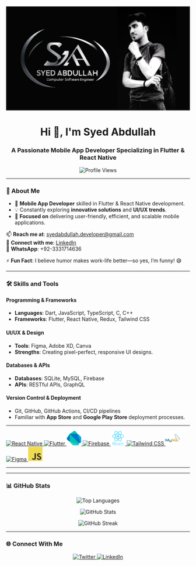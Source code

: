 ![logo](https://github.com/Abdullah-Hashmi/Abdullah-Hashmi/blob/main/Github%20Banner.png)

<h1 align="center">Hi 👋, I'm Syed Abdullah</h1>
<h3 align="center">A Passionate Mobile App Developer Specializing in Flutter & React Native</h3>

<p align="center">
  <img src="https://komarev.com/ghpvc/?username=abdullah-hashmi&label=Profile%20views&color=0e75b6&style=flat" alt="Profile Views" />
</p>

---

### 🚀 About Me
- 🌱 **Mobile App Developer** skilled in Flutter & React Native development.
- 💡 Constantly exploring **innovative solutions** and **UI/UX trends**.
- 🎯 **Focused on** delivering user-friendly, efficient, and scalable mobile applications.

📫 **Reach me at**: [syedabdullah.developer@gmail.com](mailto:syedabdullah.developer@gmail.com)  
🔗 **Connect with me**: [LinkedIn](https://www.linkedin.com/in/syed-abdullah2001)  
🔗 **WhatsApp**: +92-3331714636

⚡ **Fun Fact**: I believe humor makes work-life better—so yes, I’m funny! 😅

---

### 🛠️ Skills and Tools
#### **Programming & Frameworks**
- **Languages**: Dart, JavaScript, TypeScript, C, C++
- **Frameworks**: Flutter, React Native, Redux, Tailwind CSS

#### **UI/UX & Design**
- **Tools**: Figma, Adobe XD, Canva
- **Strengths**: Creating pixel-perfect, responsive UI designs.

#### **Databases & APIs**
- **Databases**: SQLite, MySQL, Firebase
- **APIs**: RESTful APIs, GraphQL

#### **Version Control & Deployment**
- Git, GitHub, GitHub Actions, CI/CD pipelines
- Familiar with **App Store** and **Google Play Store** deployment processes.

---

<!--<h3 align="left">🛠️ Languages and Tools:</h3>-->
<p align="left">
  <!-- React Native and Flutter Tools -->
  <a href="https://reactnative.dev/" target="_blank">
    <img src="https://reactnative.dev/img/header_logo.svg" alt="React Native" width="40" height="40"/>
  </a>
  <a href="https://flutter.dev/" target="_blank">
    <img src="https://www.vectorlogo.zone/logos/flutterio/flutterio-icon.svg" alt="Flutter" width="40" height="40"/>
  </a>
  <a href="https://dart.dev/" target="_blank">
    <img src="https://raw.githubusercontent.com/devicons/devicon/master/icons/dart/dart-original.svg" alt="Dart" width="40" height="40"/>
  </a>
  <a href="https://firebase.google.com/" target="_blank">
    <img src="https://www.vectorlogo.zone/logos/firebase/firebase-icon.svg" alt="Firebase" width="40" height="40"/>
  </a>
<!--   <a href="https://realm.io/" target="_blank">
  <img src="https://upload.wikimedia.org/wikipedia/commons/9/93/Realm_logo.png" alt="Realm" width="40" height="40"/>
  </a>
  <a href="https://pub.dev/" target="_blank">
    <img src="https://avatars.githubusercontent.com/u/40299336?s=200&v=4" alt="Pub.dev" width="40" height="40"/>
  </a> -->

  <!-- Additional Tools -->
  <a href="https://reactjs.org/" target="_blank">
    <img src="https://raw.githubusercontent.com/devicons/devicon/master/icons/react/react-original-wordmark.svg" alt="React" width="40" height="40"/>
  </a>
  <a href="https://tailwindcss.com/" target="_blank">
    <img src="https://www.vectorlogo.zone/logos/tailwindcss/tailwindcss-icon.svg" alt="Tailwind CSS" width="40" height="40"/>
  </a>
  <a href="https://www.mysql.com/" target="_blank">
    <img src="https://raw.githubusercontent.com/devicons/devicon/master/icons/mysql/mysql-original-wordmark.svg" alt="MySQL" width="40" height="40"/>
  </a>
  <a href="https://www.figma.com/" target="_blank">
    <img src="https://www.vectorlogo.zone/logos/figma/figma-icon.svg" alt="Figma" width="40" height="40"/>
  </a>
  <a href="https://developer.mozilla.org/en-US/docs/Web/JavaScript" target="_blank">
    <img src="https://raw.githubusercontent.com/devicons/devicon/master/icons/javascript/javascript-original.svg" alt="JavaScript" width="40" height="40"/>
  </a>
</p>

---

<!-- ### 📱 Noteworthy Projects
#### **[Helping Hands](https://github.com/Abdullah-Hashmi/HelpingHands)**
- A React Native app connecting volunteers and those in need.
- Features real-time chat, task assignment, and user role management.

#### **[StyleSlot App](https://github.com/Abdullah-Hashmi/StyleSlot)**
- A hairdresser salon booking app with real-time availability, notifications, and multiple user roles.
- Developed using Flutter, TypeScript, and mock data for testing.

#### **Messaging App**
- Built with React Native CLI, featuring real-time messaging, status updates, and a sleek UI.-->

---

### 📊 GitHub Stats
<p align="center">
  <img src="https://github-readme-stats.vercel.app/api/top-langs?username=abdullah-hashmi&show_icons=true&locale=en&layout=compact" alt="Top Languages" />
</p>
<p align="center">
  <img src="https://github-readme-stats.vercel.app/api?username=abdullah-hashmi&show_icons=true&locale=en" alt="GitHub Stats" />
</p>
<p align="center">
  <img src="https://github-readme-streak-stats.herokuapp.com/?user=abdullah-hashmi&" alt="GitHub Streak" />
</p>

---

### 🌐 Connect With Me
<p align="center">
  <a href="https://twitter.com/@syed_abdullah25" target="_blank">
    <img src="https://raw.githubusercontent.com/rahuldkjain/github-profile-readme-generator/master/src/images/icons/Social/twitter.svg" alt="Twitter" height="30" width="40" />
  </a>
  <a href="https://linkedin.com/in/syed-abdullah2001" target="_blank">
    <img src="https://raw.githubusercontent.com/rahuldkjain/github-profile-readme-generator/master/src/images/icons/Social/linked-in-alt.svg" alt="LinkedIn" height="30" width="40" />
  </a>
</p>
